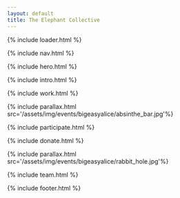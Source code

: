 ```yaml
---
layout: default
title: The Elephant Collective
---
```


{% include loader.html %}

{% include nav.html %}

{% include hero.html %}

{% include intro.html %}

{% include work.html %}

{% include parallax.html src='/assets/img/events/bigeasyalice/absinthe_bar.jpg'%}

{% include participate.html %}

{% include donate.html %}

{% include parallax.html src='/assets/img/events/bigeasyalice/rabbit_hole.jpg'%}

{% include team.html %}

{% include footer.html %}
